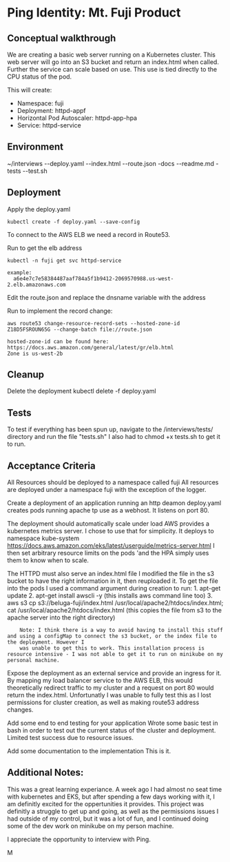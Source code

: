 # Ping Identity: Mt. Fuji Product

## Conceptual walkthrough

We are creating a basic web server running on a Kubernetes cluster. This web server will go into an S3 bucket and return an index.html when called. 
Further the service can scale based on use. This use is tied directly to the CPU status of the pod. 

This will create:
  - Namespace: fuji
  - Deployment: httpd-appf
  - Horizontal Pod Autoscaler: httpd-app-hpa
  - Service: httpd-service

## Environment
~/interviews
--deploy.yaml
--index.html
--route.json
-docs
--readme.md
-tests
--test.sh

## Deployment

Apply the deploy.yaml

    kubectl create -f deploy.yaml --save-config

To connect to the AWS ELB we need a record in Route53.

Run to get the elb address

    kubectl -n fuji get svc httpd-service

    example:
      a6e4e7c7e58384487aaf784a5f1b9412-2069570988.us-west-2.elb.amazonaws.com
  
  Edit the route.json and replace the dnsname variable with the address

Run to implement the record change: 

    aws route53 change-resource-record-sets --hosted-zone-id Z18D5FSROUN65G --change-batch file://route.json

    hosted-zone-id can be found here: https://docs.aws.amazon.com/general/latest/gr/elb.html
    Zone is us-west-2b



## Cleanup 
Delete the deployment 
kubectl delete -f deploy.yaml

## Tests

To test if everything has been spun up, navigate to the /interviews/tests/ directory and run the file "tests.sh"
I also had to chmod +x tests.sh to get it to run. 

## Acceptance Criteria 

  All Resources should be deployed to a namespace called fuji
    All resources are deployed under a namespace fuji with the exception of the logger.

  Create a deployment of an application running an http deamon
    deploy.yaml creates pods running apache tp use as a webhost. It listens on port 80. 
  
  The deployment should automatically scale under load
    AWS provides a kubernetes metrics server. I chose to use that for simplicity. It deploys to namespace kube-system
      https://docs.aws.amazon.com/eks/latest/userguide/metrics-server.html
    I then set arbitrary resource limits on the pods 'and the HPA simply uses them to know when to scale. 

  The HTTPD must also serve an index.html file
    I modified the file in the s3 bucket to have the right information in it, then reuploaded it. 
    To get the file into the pods I used a command argument during creation to run:
      1. apt-get update 
      2. apt-get install awscli -y (this installs aws command line too)
      3. aws s3 cp s3://beluga-fuji/index.html /usr/local/apache2/htdocs/index.html; cat /usr/local/apache2/htdocs/index.html (this copies the file from s3 to the apache server into the right directory)

        Note: I think there is a way to avoid having to install this stuff and using a configMap to connect the s3 bucket, or the index file to the deployment. However I 
        was unable to get this to work. This installation process is resource intensive - I was not able to get it to run on minikube on my personal machine. 
  
  Expose the deployment as an external service and provide an ingress for it. 
    By mapping my load balancer service to the AWS ELB, this would theoretically redirect traffic to my cluster and a request on port 80
    would return the index.html. Unfortunatly I was unable to fully test this as I lost permissions for cluster creation, as well as making 
    route53 address changes. 

  Add some end to end testing for your application 
    Wrote some basic test in bash in order to test out the current status of the cluster and deployment. Limited test success due to resource issues.
    
  Add some documentation to the implementation
    This is it. 


## Additional Notes: 

This was a great learning experiance. A week ago I had almost no seat time with kubernetes and EKS, but after spending a few days working with it, 
I am definitly excited for the oppertunities it provides. This project was definitly a struggle to get up and going, as well as the permissions issues I 
had outside of my control, but it was a lot of fun, and I continued doing some of the dev work on minikube on my person machine. 

I appreciate the opportunity to interview with Ping. 

M